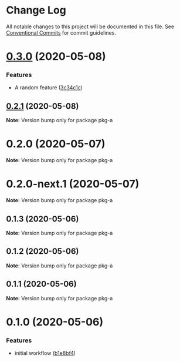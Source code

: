 # Change Log

All notable changes to this project will be documented in this file.
See [Conventional Commits](https://conventionalcommits.org) for commit guidelines.

# [0.3.0](https://github.com/thiagozf/slack-bot-actions/compare/v0.2.1...v0.3.0) (2020-05-08)


### Features

* A random feature ([3c34c1c](https://github.com/thiagozf/slack-bot-actions/commit/3c34c1cb9e7c047636e0b92d34951c65adb3b885))





## [0.2.1](https://github.com/thiagozf/slack-bot-actions/compare/v0.2.0...v0.2.1) (2020-05-08)

**Note:** Version bump only for package pkg-a





# 0.2.0 (2020-05-07)

**Note:** Version bump only for package pkg-a





# 0.2.0-next.1 (2020-05-07)

**Note:** Version bump only for package pkg-a





## 0.1.3 (2020-05-06)

**Note:** Version bump only for package pkg-a





## 0.1.2 (2020-05-06)

**Note:** Version bump only for package pkg-a





## 0.1.1 (2020-05-06)

**Note:** Version bump only for package pkg-a





# 0.1.0 (2020-05-06)


### Features

* initial workflow ([b1e8bf4](https://github.com/thiagozf/gh-actions/commit/b1e8bf4fcd58b89b966a652b4d8f340f2e20f691))

